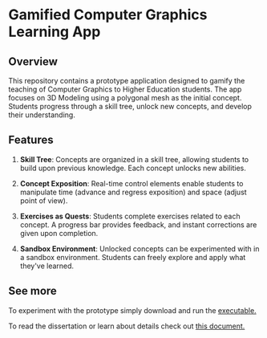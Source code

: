 # Gamified Computer Graphics Learning App

## Overview

This repository contains a prototype application designed to gamify the teaching of Computer Graphics to Higher Education students. The app focuses on 3D Modeling using a polygonal mesh as the initial concept. Students progress through a skill tree, unlock new concepts, and develop their understanding.

## Features

1. **Skill Tree**: Concepts are organized in a skill tree, allowing students to build upon previous knowledge. Each concept unlocks new abilities.

2. **Concept Exposition**: Real-time control elements enable students to manipulate time (advance and regress exposition) and space (adjust point of view).

3. **Exercises as Quests**: Students complete exercises related to each concept. A progress bar provides feedback, and instant corrections are given upon completion.

4. **Sandbox Environment**: Unlocked concepts can be experimented with in a sandbox environment. Students can freely explore and apply what they've learned.

## See more

To experiment with the prototype simply download and run the [executable.](/CG%20Gamification.exe)

To read the dissertation or learn about details check out [this document.](Gamification_of_Computer_Graphics_in_Higher_Education.pdf)
